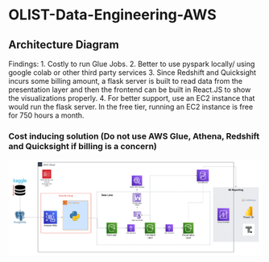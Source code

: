 # OLIST-Data-Engineering-AWS
## Architecture Diagram
Findings:
    1. Costly to run Glue Jobs.
    2. Better to use pyspark locally/ using google colab or other third party services
    3. Since Redshift and Quicksight incurs some billing amount, a flask server is built to read data from the
    presentation layer and then the frontend can be built in React.JS to show the visualizations properly.
    4. For better support, use an EC2 instance that would run the flask server. In the free tier, running an
    EC2 instance is free for 750 hours a month.

### Cost inducing solution (Do not use AWS Glue, Athena, Redshift and Quicksight if billing is a concern)
![AWS Data Pipeline](AWS_project_architecture.png)
